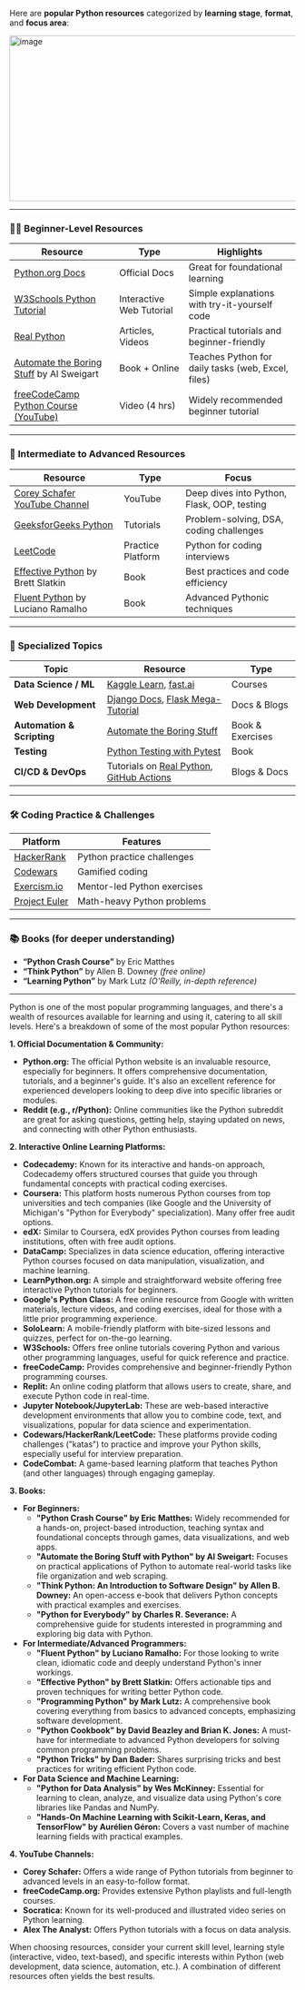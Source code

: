 Here are **popular Python resources** categorized by **learning stage**, **format**, and **focus area**:

<img width="1016" height="292" alt="image" src="https://github.com/user-attachments/assets/f09a32f5-275e-42fc-82e6-4359070bb4fe" />


---

### 🧑‍💻 **Beginner-Level Resources**

| Resource                                                                            | Type                     | Highlights                                         |
| ----------------------------------------------------------------------------------- | ------------------------ | -------------------------------------------------- |
| [Python.org Docs](https://docs.python.org/3/tutorial/index.html)                    | Official Docs            | Great for foundational learning                    |
| [W3Schools Python Tutorial](https://www.w3schools.com/python/)                      | Interactive Web Tutorial | Simple explanations with try-it-yourself code      |
| [Real Python](https://realpython.com)                                               | Articles, Videos         | Practical tutorials and beginner-friendly          |
| [Automate the Boring Stuff](https://automatetheboringstuff.com/) by Al Sweigart     | Book + Online            | Teaches Python for daily tasks (web, Excel, files) |
| [freeCodeCamp Python Course (YouTube)](https://www.youtube.com/watch?v=rfscVS0vtbw) | Video (4 hrs)            | Widely recommended beginner tutorial               |

---

### 📘 **Intermediate to Advanced Resources**

| Resource                                                                                              | Type              | Focus                                       |
| ----------------------------------------------------------------------------------------------------- | ----------------- | ------------------------------------------- |
| [Corey Schafer YouTube Channel](https://www.youtube.com/user/schafer5)                                | YouTube           | Deep dives into Python, Flask, OOP, testing |
| [GeeksforGeeks Python](https://www.geeksforgeeks.org/python-programming-language/)                    | Tutorials         | Problem-solving, DSA, coding challenges     |
| [LeetCode](https://leetcode.com)                                                                      | Practice Platform | Python for coding interviews                |
| [Effective Python](https://effectivepython.com/) by Brett Slatkin                                     | Book              | Best practices and code efficiency          |
| [Fluent Python](https://www.oreilly.com/library/view/fluent-python/9781491946237/) by Luciano Ramalho | Book              | Advanced Pythonic techniques                |

---

### 🔬 **Specialized Topics**

| Topic                      | Resource                                                                                                                                               | Type             |
| -------------------------- | ------------------------------------------------------------------------------------------------------------------------------------------------------ | ---------------- |
| **Data Science / ML**      | [Kaggle Learn](https://www.kaggle.com/learn), [fast.ai](https://course.fast.ai/)                                                                       | Courses          |
| **Web Development**        | [Django Docs](https://docs.djangoproject.com/), [Flask Mega-Tutorial](https://blog.miguelgrinberg.com/post/the-flask-mega-tutorial-part-i-hello-world) | Docs & Blogs     |
| **Automation & Scripting** | [Automate the Boring Stuff](https://automatetheboringstuff.com/)                                                                                       | Book & Exercises |
| **Testing**                | [Python Testing with Pytest](https://pragprog.com/titles/bopytest/python-testing-with-pytest/)                                                         | Book             |
| **CI/CD & DevOps**         | Tutorials on [Real Python](https://realpython.com), [GitHub Actions](https://docs.github.com/en/actions)                                               | Blogs & Docs     |

---

### 🛠️ **Coding Practice & Challenges**

| Platform                                                                     | Features                    |
| ---------------------------------------------------------------------------- | --------------------------- |
| [HackerRank](https://www.hackerrank.com/domains/tutorials/10-days-of-python) | Python practice challenges  |
| [Codewars](https://www.codewars.com/)                                        | Gamified coding             |
| [Exercism.io](https://exercism.io/tracks/python)                             | Mentor-led Python exercises |
| [Project Euler](https://projecteuler.net/)                                   | Math-heavy Python problems  |

---

### 📚 **Books (for deeper understanding)**

* **“Python Crash Course”** by Eric Matthes
* **“Think Python”** by Allen B. Downey *(free online)*
* **“Learning Python”** by Mark Lutz *(O'Reilly, in-depth reference)*

---

Python is one of the most popular programming languages, and there's a wealth of resources available for learning and using it, catering to all skill levels. Here's a breakdown of some of the most popular Python resources:

**1. Official Documentation & Community:**

* **Python.org:** The official Python website is an invaluable resource, especially for beginners. It offers comprehensive documentation, tutorials, and a beginner's guide. It's also an excellent reference for experienced developers looking to deep dive into specific libraries or modules.
* **Reddit (e.g., r/Python):** Online communities like the Python subreddit are great for asking questions, getting help, staying updated on news, and connecting with other Python enthusiasts.

**2. Interactive Online Learning Platforms:**

* **Codecademy:** Known for its interactive and hands-on approach, Codecademy offers structured courses that guide you through fundamental concepts with practical coding exercises.
* **Coursera:** This platform hosts numerous Python courses from top universities and tech companies (like Google and the University of Michigan's "Python for Everybody" specialization). Many offer free audit options.
* **edX:** Similar to Coursera, edX provides Python courses from leading institutions, often with free audit options.
* **DataCamp:** Specializes in data science education, offering interactive Python courses focused on data manipulation, visualization, and machine learning.
* **LearnPython.org:** A simple and straightforward website offering free interactive Python tutorials for beginners.
* **Google's Python Class:** A free online resource from Google with written materials, lecture videos, and coding exercises, ideal for those with a little prior programming experience.
* **SoloLearn:** A mobile-friendly platform with bite-sized lessons and quizzes, perfect for on-the-go learning.
* **W3Schools:** Offers free online tutorials covering Python and various other programming languages, useful for quick reference and practice.
* **freeCodeCamp:** Provides comprehensive and beginner-friendly Python programming courses.
* **Replit:** An online coding platform that allows users to create, share, and execute Python code in real-time.
* **Jupyter Notebook/JupyterLab:** These are web-based interactive development environments that allow you to combine code, text, and visualizations, popular for data science and experimentation.
* **Codewars/HackerRank/LeetCode:** These platforms provide coding challenges ("katas") to practice and improve your Python skills, especially useful for interview preparation.
* **CodeCombat:** A game-based learning platform that teaches Python (and other languages) through engaging gameplay.

**3. Books:**

* **For Beginners:**
    * **"Python Crash Course" by Eric Matthes:** Widely recommended for a hands-on, project-based introduction, teaching syntax and foundational concepts through games, data visualizations, and web apps.
    * **"Automate the Boring Stuff with Python" by Al Sweigart:** Focuses on practical applications of Python to automate real-world tasks like file organization and web scraping.
    * **"Think Python: An Introduction to Software Design" by Allen B. Downey:** An open-access e-book that delivers Python concepts with practical examples and exercises.
    * **"Python for Everybody" by Charles R. Severance:** A comprehensive guide for students interested in programming and exploring big data with Python.
* **For Intermediate/Advanced Programmers:**
    * **"Fluent Python" by Luciano Ramalho:** For those looking to write clean, idiomatic code and deeply understand Python's inner workings.
    * **"Effective Python" by Brett Slatkin:** Offers actionable tips and proven techniques for writing better Python code.
    * **"Programming Python" by Mark Lutz:** A comprehensive book covering everything from basics to advanced concepts, emphasizing software development.
    * **"Python Cookbook" by David Beazley and Brian K. Jones:** A must-have for intermediate to advanced Python developers for solving common programming problems.
    * **"Python Tricks" by Dan Bader:** Shares surprising tricks and best practices for writing efficient Python code.
* **For Data Science and Machine Learning:**
    * **"Python for Data Analysis" by Wes McKinney:** Essential for learning to clean, analyze, and visualize data using Python's core libraries like Pandas and NumPy.
    * **"Hands-On Machine Learning with Scikit-Learn, Keras, and TensorFlow" by Aurélien Géron:** Covers a vast number of machine learning fields with practical examples.

**4. YouTube Channels:**

* **Corey Schafer:** Offers a wide range of Python tutorials from beginner to advanced levels in an easy-to-follow format.
* **freeCodeCamp.org:** Provides extensive Python playlists and full-length courses.
* **Socratica:** Known for its well-produced and illustrated video series on Python learning.
* **Alex The Analyst:** Offers Python tutorials with a focus on data analysis.

When choosing resources, consider your current skill level, learning style (interactive, video, text-based), and specific interests within Python (web development, data science, automation, etc.). A combination of different resources often yields the best results.
